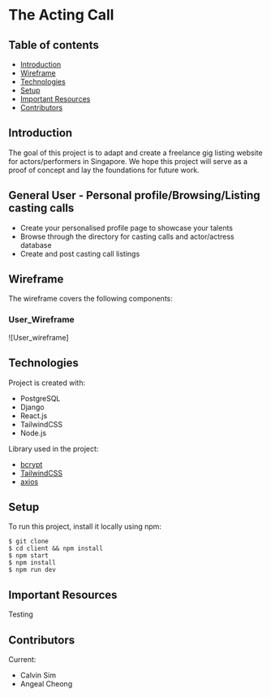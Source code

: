 
# The Acting Call

## Table of contents

- [Introduction](#introduction)
- [Wireframe](#wireframe)
- [Technologies](#technologies)
- [Setup](#setup)
- [Important Resources](#important-resources)
- [Contributors](#contributors)

## Introduction

The goal of this project is to adapt and create a freelance gig listing website for actors/performers in Singapore. We hope this project will serve as a proof of concept and lay the foundations for future work.

## General User - Personal profile/Browsing/Listing casting calls

- Create your personalised profile page to showcase your talents
- Browse through the directory for casting calls and actor/actress database
- Create and post casting call listings

## Wireframe

The wireframe covers the following components:

### User_Wireframe

![User_wireframe]

## Technologies

Project is created with:

- PostgreSQL
- Django
- React.js
- TailwindCSS
- Node.js

Library used in the project:

- [bcrypt](https://www.npmjs.com/package/bcrypt)
- [TailwindCSS](https://tailwindcss.com/)
- [axios](https://www.npmjs.com/package/axios)

## Setup

To run this project, install it locally using npm:

```
$ git clone
$ cd client && npm install
$ npm start
$ npm install
$ npm run dev
```

## Important Resources

Testing

## Contributors

Current:

- Calvin Sim
- Angeal Cheong

